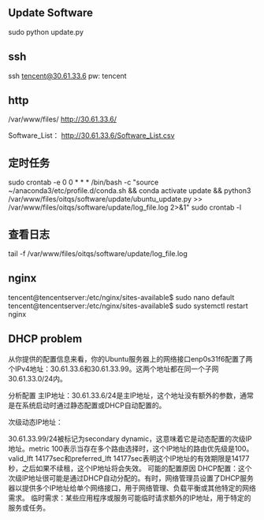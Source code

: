 ## Update Software
sudo python update.py

## ssh
ssh tencent@30.61.33.6
pw: tencent

## http
/var/www/files/
http://30.61.33.6/

Software_List：
http://30.61.33.6/Software_List.csv

## 定时任务
sudo crontab -e
0 0 * * * /bin/bash -c "source ~/anaconda3/etc/profile.d/conda.sh && conda activate update && python3 /var/www/files/oitqs/software/update/ubuntu_update.py >> /var/www/files/oitqs/software/update/log_file.log 2>&1"
sudo crontab -l

## 查看日志
tail -f /var/www/files/oitqs/software/update/log_file.log

## nginx
tencent@tencentserver:/etc/nginx/sites-available$ sudo nano default 
tencent@tencentserver:/etc/nginx/sites-available$ sudo systemctl restart nginx

## DHCP problem

从你提供的配置信息来看，你的Ubuntu服务器上的网络接口enp0s31f6配置了两个IPv4地址：30.61.33.6和30.61.33.99。这两个地址都在同一个子网30.61.33.0/24内。

分析配置
主IP地址：30.61.33.6/24是主IP地址，这个地址没有额外的参数，通常是在系统启动时通过静态配置或DHCP自动配置的。

次级动态IP地址：

30.61.33.99/24被标记为secondary dynamic，这意味着它是动态配置的次级IP地址。metric 100表示当存在多个路由选择时，这个IP地址的路由优先级是100。
valid_lft 14177sec和preferred_lft 14177sec表明这个IP地址的有效期限是14177秒，之后如果不续租，这个IP地址将会失效。
可能的配置原因
DHCP配置：这个次级IP地址很可能是通过DHCP自动分配的。有时，网络管理员设置了DHCP服务器以提供多个IP地址给单个网络接口，用于网络管理、负载平衡或其他特定的网络需求。
临时需求：某些应用程序或服务可能临时请求额外的IP地址，用于特定的服务或任务。